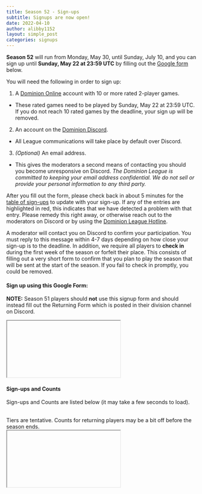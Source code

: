 ```yaml
---
title: Season 52 - Sign-ups
subtitle: Signups are now open!
date: 2022-04-10
author: alibby1152
layout: simple_post
categories: signups
---
```

**Season 52** will run from Monday, May 30, until Sunday, July 10, and you can sign up until **Sunday, May 22 at 23:59 UTC** by filling out the [Google form](#sign-up-using-this-google-form) below.

You will need the following in order to sign up:

1. A [Dominion Online](https://dominion.games) account with 10 or more rated 2-player games.
- These rated games need to be played by Sunday, May 22 at 23:59 UTC. If you do not reach 10 rated games by the deadline, your sign up will be removed.
2. An account on the [Dominion Discord](https://discord.gg/vMmmMBu).
- All League communications will take place by default over Discord.
3. *(Optional)* An email address.
- This gives the moderators a second means of contacting you should you become unresponsive on Discord. *The Dominion League is committed to keeping your email address confidential. We do not sell or provide your personal information to any third party.*

After you fill out the form, please check back in about 5 minutes for the [table of sign-ups](#sign-ups-and-counts) to update with your sign-up. If any of the entries are highlighted in red, this indicates that we have detected a problem with that entry. Please remedy this right away, or otherwise reach out to the moderators on Discord or by using the [Dominion League Hotline](http://dominionleague.org/hotline).

A moderator will contact you on Discord to confirm your participation. You must reply to this message within 4-7 days depending on how close your sign-up is to the deadline. In addition, we require all players to **check in** during the first week of the season or forfeit their place. This consists of filling out a very short form to confirm that you plan to play the season that will be sent at the start of the season. If you fail to check in promptly, you could be removed.

#### Sign up using this Google Form:

**NOTE:** Season 51 players should **not** use this signup form and should instead fill out the Returning Form which is posted in their division channel on Discord.
<br>

<div class="sheets">
<iframe src=""https://docs.google.com/forms/d/e/1FAIpQLSf6w--md2GWzqhAdJFnfKmBXAnSbABJbZEQaVi-I7-1mZ1Q5w/viewform?embedded=true"" width=""100%"" height=""600"">Loading…</iframe>
</div>

#### Sign-ups and Counts

Sign-ups and Counts are listed below (it may take a few seconds to load).
<br>
Tiers are tentative. Counts for returning players may be a bit off before the season ends.

<div class="sheets">
  <iframe src=""https://docs.google.com/spreadsheets/d/1i2BNBpSRjOBuxiFgBl87Yca1RMZOW8EKVYHC5PsqMfU/pubhtml"" height=""500"" width=""100%"">Loading...</iframe>
</div>
